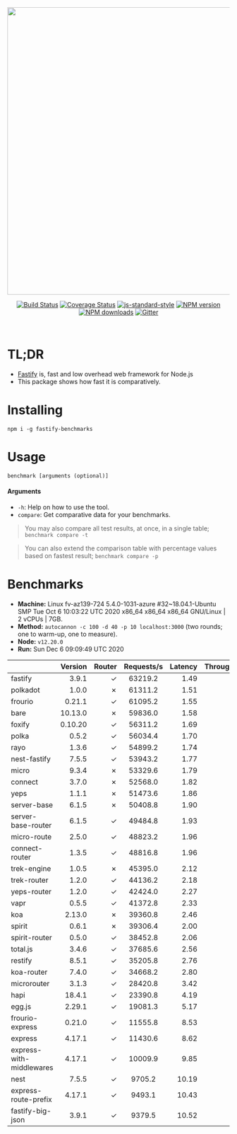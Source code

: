 <div align="center">
<img src="https://github.com/fastify/graphics/raw/master/full-logo.png" width="650" height="auto"/>
</div>

<div align="center">

[![Build Status](https://travis-ci.org/fastify/fastify.svg?branch=master)](https://travis-ci.org/fastify/fastify)
[![Coverage Status](https://coveralls.io/repos/github/fastify/fastify/badge.svg?branch=master)](https://coveralls.io/github/fastify/fastify?branch=master)
[![js-standard-style](https://img.shields.io/badge/code%20style-standard-brightgreen.svg?style=flat)](http://standardjs.com/)
[![NPM version](https://img.shields.io/npm/v/fastify.svg?style=flat)](https://www.npmjs.com/package/fastify)
[![NPM downloads](https://img.shields.io/npm/dm/fastify.svg?style=flat)](https://www.npmjs.com/package/fastify) [![Gitter](https://badges.gitter.im/gitterHQ/gitter.svg)](https://gitter.im/fastify)
</div>
<br />

# TL;DR

* [Fastify](https://github.com/fastify/fastify) is, fast and low overhead web framework for Node.js
* This package shows how fast it is comparatively.

# Installing

```
npm i -g fastify-benchmarks
```

# Usage

```
benchmark [arguments (optional)]
```

#### Arguments

* `-h`: Help on how to use the tool.
* `compare`: Get comparative data for your benchmarks.

> You may also compare all test results, at once, in a single table; `benchmark compare -t`

> You can also extend the comparison table with percentage values based on fastest result; `benchmark compare -p`
# Benchmarks
* __Machine:__ Linux fv-az139-724 5.4.0-1031-azure #32~18.04.1-Ubuntu SMP Tue Oct 6 10:03:22 UTC 2020 x86_64 x86_64 x86_64 GNU/Linux | 2 vCPUs | 7GB.
* __Method:__ `autocannon -c 100 -d 40 -p 10 localhost:3000` (two rounds; one to warm-up, one to measure).
* __Node:__ `v12.20.0`
* __Run:__ Sun Dec  6 09:09:49 UTC 2020

|                          | Version | Router | Requests/s | Latency | Throughput/Mb |
| :--                      | --:     | --:    | :-:        | --:     | --:           |
| fastify                  | 3.9.1   | ✓      | 63219.2    | 1.49    | 11.27         |
| polkadot                 | 1.0.0   | ✗      | 61311.2    | 1.51    | 10.93         |
| frourio                  | 0.21.1  | ✓      | 61095.2    | 1.55    | 10.90         |
| bare                     | 10.13.0 | ✗      | 59836.0    | 1.58    | 10.67         |
| foxify                   | 0.10.20 | ✓      | 56311.2    | 1.69    | 9.24          |
| polka                    | 0.5.2   | ✓      | 56034.4    | 1.70    | 9.99          |
| rayo                     | 1.3.6   | ✓      | 54899.2    | 1.74    | 9.79          |
| nest-fastify             | 7.5.5   | ✓      | 53943.2    | 1.77    | 9.05          |
| micro                    | 9.3.4   | ✗      | 53329.6    | 1.79    | 9.51          |
| connect                  | 3.7.0   | ✗      | 52568.0    | 1.82    | 9.37          |
| yeps                     | 1.1.1   | ✗      | 51473.6    | 1.86    | 9.18          |
| server-base              | 6.1.5   | ✗      | 50408.8    | 1.90    | 8.99          |
| server-base-router       | 6.1.5   | ✓      | 49484.8    | 1.93    | 8.82          |
| micro-route              | 2.5.0   | ✓      | 48823.2    | 1.96    | 8.71          |
| connect-router           | 1.3.5   | ✓      | 48816.8    | 1.96    | 8.71          |
| trek-engine              | 1.0.5   | ✗      | 45395.0    | 2.12    | 7.45          |
| trek-router              | 1.2.0   | ✓      | 44136.2    | 2.18    | 7.24          |
| yeps-router              | 1.2.0   | ✓      | 42424.0    | 2.27    | 7.57          |
| vapr                     | 0.5.5   | ✓      | 41372.8    | 2.33    | 6.79          |
| koa                      | 2.13.0  | ✗      | 39360.8    | 2.46    | 7.02          |
| spirit                   | 0.6.1   | ✗      | 39306.4    | 2.00    | 7.01          |
| spirit-router            | 0.5.0   | ✓      | 38452.8    | 2.06    | 6.86          |
| total.js                 | 3.4.6   | ✓      | 37685.6    | 2.56    | 11.54         |
| restify                  | 8.5.1   | ✓      | 35205.8    | 2.76    | 6.35          |
| koa-router               | 7.4.0   | ✓      | 34668.2    | 2.80    | 6.18          |
| microrouter              | 3.1.3   | ✓      | 28420.8    | 3.42    | 5.07          |
| hapi                     | 18.4.1  | ✓      | 23390.8    | 4.19    | 4.17          |
| egg.js                   | 2.29.1  | ✓      | 19081.3    | 5.17    | 6.71          |
| frourio-express          | 0.21.0  | ✓      | 11555.8    | 8.53    | 2.06          |
| express                  | 4.17.1  | ✓      | 11430.6    | 8.62    | 2.04          |
| express-with-middlewares | 4.17.1  | ✓      | 10009.9    | 9.85    | 3.84          |
| nest                     | 7.5.5   | ✓      | 9705.2     | 10.19   | 2.21          |
| express-route-prefix     | 4.17.1  | ✓      | 9493.1     | 10.43   | 3.51          |
| fastify-big-json         | 3.9.1   | ✓      | 9379.5     | 10.52   | 107.90        |
